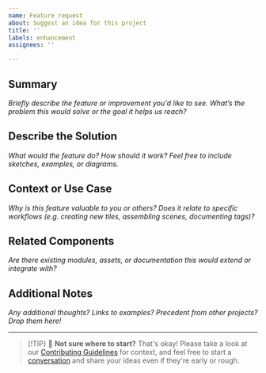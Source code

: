 ```yaml
---
name: Feature request
about: Suggest an idea for this project
title: ''
labels: enhancement
assignees: ''

---
```


## Summary
*Briefly describe the feature or improvement you'd like to see. What’s the problem this would solve or the goal it helps us reach?*


## Describe the Solution
*What would the feature do? How should it work? Feel free to include sketches, examples, or diagrams.*


## Context or Use Case
*Why is this feature valuable to you or others? Does it relate to specific workflows (e.g. creating new tiles, assembling scenes, documenting tags)?*


## Related Components
*Are there existing modules, assets, or documentation this would extend or integrate with?*


## Additional Notes
*Any additional thoughts? Links to examples? Precedent from other projects? Drop them here!*


---

> [!TIP}
> 👐 **Not sure where to start?** That's okay!
> Please take a look at our [Contributing Guidelines](../CONTRIBUTING.md) for context, and feel free to start a [conversation](/discussions/categories/ideas) and share your ideas even if they're early or rough.